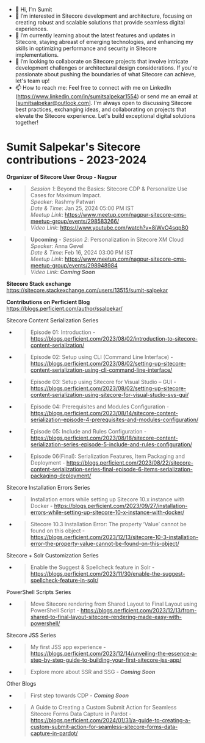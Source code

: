 - 👋 Hi, I’m Sumit
- 👀 I’m interested in Sitecore development and architecture, focusing on creating robust and scalable solutions that provide seamless digital experiences.
- 🌱 I’m currently learning about the latest features and updates in Sitecore, staying abreast of emerging technologies, and enhancing my skills in optimizing performance and security in Sitecore implementations.
- 💞️ I’m looking to collaborate on Sitecore projects that involve intricate development challenges or architectural design considerations. If you're passionate about pushing the boundaries of what Sitecore can achieve, let's team up!
- 📫 How to reach me: Feel free to connect with me on LinkedIn (https://www.linkedin.com/in/sumitsalpekar1554) or send me an email at [sumitsalpekar@outlook.com]. I'm always open to discussing Sitecore best practices, exchanging ideas, and collaborating on projects that elevate the Sitecore experience. Let's build exceptional digital solutions together!

# Sumit Salpekar's Sitecore contributions - 2023-2024

**Organizer of Sitecore User Group - Nagpur**
- > _Session 1_: Beyond the Basics: Sitecore CDP & Personalize Use Cases for Maximum Impact.<br /> _Speaker_: Rashmy Patwari <br />_Date & Time_: Jan 25, 2024 05:00 PM IST<br />_Meetup Link_: https://www.meetup.com/nagpur-sitecore-cms-meetup-group/events/298583266/ <br />_Video Link_: https://www.youtube.com/watch?v=8iWvO4sqpB0
- > **Upcoming** - _Session 2_: Personalization in Sitecore XM Cloud<br /> _Speaker_: Anna Gevel<br />_Date & Time_: Feb 16, 2024 03:00 PM IST<br />_Meetup Link_: https://www.meetup.com/nagpur-sitecore-cms-meetup-group/events/298948984<br />_Video Link_: **_Coming Soon_**

**Sitecore Stack exchange**
https://sitecore.stackexchange.com/users/13515/sumit-salpekar

**Contributions on Perficient Blog**
https://blogs.perficient.com/author/ssalpekar/

Sitecore Content Serialization Series
- > Episode 01: Introduction - https://blogs.perficient.com/2023/08/02/introduction-to-sitecore-content-serialization/
- > Episode 02: Setup using CLI (Command Line Interface) - https://blogs.perficient.com/2023/08/02/setting-up-sitecore-content-serialization-using-cli-command-line-interface/
- > Episode 03: Setup using Sitecore for Visual Studio – GUI - https://blogs.perficient.com/2023/08/02/setting-up-sitecore-content-serialization-using-sitecore-for-visual-studio-svs-gui/
- > Episode 04: Prerequisites and Modules Configuration - https://blogs.perficient.com/2023/08/14/sitecore-content-serialization-episode-4-prerequisites-and-modules-configuration/ 
- > Episode 05: Include and Rules Configuration - https://blogs.perficient.com/2023/08/18/sitecore-content-serialization-series-episode-5-include-and-rules-configuration/
- > Episode 06(Final): Serialization Features, Item Packaging and Deployment - https://blogs.perficient.com/2023/08/22/sitecore-content-serialization-series-final-episode-6-items-serialization-packaging-deployment/

Sitecore Installation Errors Series
- > Installation errors while setting up Sitecore 10.x instance with Docker - https://blogs.perficient.com/2023/09/27/installation-errors-while-setting-up-sitecore-10-x-instance-with-docker/
- > Sitecore 10.3 Installation Error: The property ‘Value’ cannot be found on this object - https://blogs.perficient.com/2023/12/13/sitecore-10-3-installation-error-the-property-value-cannot-be-found-on-this-object/

Sitecore + Solr Customization Series
- > Enable the Suggest & Spellcheck feature in Solr - https://blogs.perficient.com/2023/11/30/enable-the-suggest-spellcheck-feature-in-solr/

PowerShell Scripts Series
- > Move Sitecore rendering from Shared Layout to Final Layout using PowerShell Script - https://blogs.perficient.com/2023/12/13/from-shared-to-final-layout-sitecore-rendering-made-easy-with-powershell/

Sitecore JSS Series
- > My first JSS app experience - https://blogs.perficient.com/2023/12/14/unveiling-the-essence-a-step-by-step-guide-to-building-your-first-sitecore-jss-app/
- > Explore more about SSR and SSG - **_Coming Soon_**

Other Blogs
- > First step towards CDP - **_Coming Soon_**
- > A Guide to Creating a Custom Submit Action for Seamless Sitecore Forms Data Capture in Pardot - https://blogs.perficient.com/2024/01/31/a-guide-to-creating-a-custom-submit-action-for-seamless-sitecore-forms-data-capture-in-pardot/
